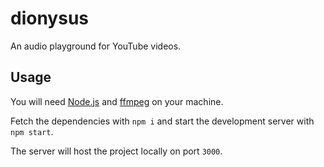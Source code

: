 # dionysus

An audio playground for YouTube videos.

## Usage

You will need [Node.js](https://nodejs.org/en/) and [ffmpeg](https://www.ffmpeg.org/) on your machine.

Fetch the dependencies with `npm i` and start the development server with `npm start`.

The server will host the project locally on port `3000`.
